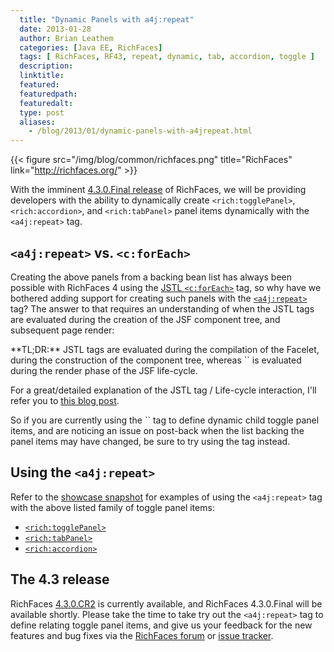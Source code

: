 ```yaml
---
  title: "Dynamic Panels with a4j:repeat"
  date: 2013-01-28
  author: Brian Leathem
  categories: [Java EE, RichFaces]
  tags: [ RichFaces, RF43, repeat, dynamic, tab, accordion, toggle ]
  description:
  linktitle:
  featured:
  featuredpath:
  featuredalt:
  type: post
  aliases:
    - /blog/2013/01/dynamic-panels-with-a4jrepeat.html
---
```


{{< figure src="/img/blog/common/richfaces.png" title="RichFaces" link="http://richfaces.org/" >}}

With the imminent [4.3.0.Final release](https://issues.jboss.org/browse/RF/fixforversion/12320380) of RichFaces, we will be providing developers with the ability to dynamically create `<rich:togglePanel>`, `<rich:accordion>`, and `<rich:tabPanel>` panel items dynamically with the `<a4j:repeat>` tag.

`<a4j:repeat>` vs. `<c:forEach>`
--------------------------------

Creating the above panels from a backing bean list has always been possible with RichFaces 4 using the [JSTL `<c:forEach>`](http://docs.oracle.com/javaee/5/jstl/1.1/docs/tlddocs/c/forEach.html) tag, so why have we bothered adding support for creating such panels with the [`<a4j:repeat>`](http://docs.jboss.org/richfaces/latest_4_X/vdldoc/a4j/repeat.html) tag? The answer to that requires an understanding of when the JSTL tags are evaluated during the creation of the JSF component tree, and subsequent page render:

<div class="alert alert-info">
**TL;DR:** JSTL tags are evaluated during the compilation of the Facelet, during the construction of the component tree, whereas `<a4j:repeat>` is evaluated during the render phase of the JSF life-cycle.

For a great/detailed explanation of the JSTL tag / Life-cycle interaction, I'll refer you to [this blog post](http://www.znetdevelopment.com/blogs/2008/10/18/jstl-with-jsffacelets/).

</div>
So if you are currently using the `<c:forEach>` tag to define dynamic child toggle panel items, and are noticing an issue on post-back when the list backing the panel items may have changed, be sure to try using the <a4j:repeat> tag instead.

Using the `<a4j:repeat>`
------------------------

Refer to the [showcase snapshot](http://showcase-latest.richfaces.org/) for examples of using the `<a4j:repeat>` tag with the above listed family of toggle panel items:

-   [`<rich:togglePanel>`](http://showcase-latest.richfaces.org/richfaces/component-sample.jsf?demo=togglePanel&sample=dynamic)
-   [`<rich:tabPanel>`](http://showcase-latest.richfaces.org/richfaces/component-sample.jsf?demo=tabPanel&sample=dynamic)
-   [`<rich:accordion>`](http://showcase-latest.richfaces.org/richfaces/component-sample.jsf?demo=accordion&sample=dynamic)

The 4.3 release
---------------

RichFaces [4.3.0.CR2](http://www.bleathem.ca/blog/2013/01/richfaces-430cr2-release-announcement.html) is currently available, and RichFaces 4.3.0.Final will be available shortly. Please take the time to take try out the `<a4j:repeat>` tag to define relating toggle panel items, and give us your feedback for the new features and bug fixes via the [RichFaces forum](https://community.jboss.org/en/richfaces?view=discussions) or [issue tracker](https://issues.jboss.org/browse/RF).
